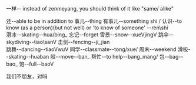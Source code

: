 
一样-- instead of zenmeyang, you should think of it like "same/ alike"

还--able to be in addition to
事儿--thing
	有事儿--something shi /
认识--to know (as a person)(but not well) or 'to know of someone' --ren\shi\
滑冰--skating--hua/bing_
忘记--forget
雪景--snow--xueVjingV
跳伞--skydiving--tiao\sanV
击剑--fencing--ji_jian\
跳舞--dancing--tiaoVwuV
同学--classmate--tong/xue/
周末--weekend
滑板--skating--huaban
般--move--ban_
帮忙--to help--bang_mang/
包--bag--bao_
饱--full--baoV


我们不朋友，对吗